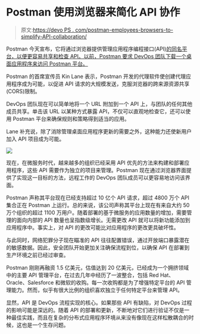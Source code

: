 # Postman 使用浏览器来简化 API 协作

> 原文:[https://devo PS . com/postman-employees-browsers-to-simplify-API-collaboration/](https://devops.com/postman-employs-browsers-to-simplify-api-collaboration/)

Postman 今天宣布，它将通过浏览器提供管理应用程序编程接口(API)[的同名平台，以便更容易共享和检查 API。以前，Postman 要求 DevOps 团队下载一个桌面应用程序来访问 Postman 平台。](https://www.businesswire.com/news/home/20200902005256/en/Postman-Launches-New-Web-Client-Simplify-API)

Postman 的首席宣传员 Kin Lane 表示，Postman 开发的代理软件使创建代理应用程序成为可能，以促进 API 请求的大规模发送，克服浏览器的跨来源资源共享(CORS)限制。

DevOps 团队现在可以简单地将一个 URL 附加到一个 API 上，与团队的任何其他成员共享。单击该 URL 以某种方式暴露 API，不仅可以直观地检查它，还可以使用 Postman 平台来确保规则和策略得到适当的应用。

Lane 补充说，除了消除管理桌面应用程序更新的需要之外，这种能力还使新用户加入 API 项目成为可能。

![](../Images/46d8cdefd78ae4022abb12f8a8ce4676.png)

现在，在微服务时代，越来越多的组织已经采用 API 优先的方法来构建和部署应用程序，这些 API 需要作为独立的项目来管理。Postman 现在通过浏览器界面提供了实现这一目标的方法，远程工作的 DevOps 团队成员可以更容易地访问该界面。

Postman 声称其平台现在已经支持超过 10 亿个 API 请求，超过 4800 万个 API 集合正在 Postman 上运行。总的来说，该公司声称其平台上现在有来自大约 50 万个组织的超过 1100 万用户。随着部署的基于微服务的应用数量的增加，需要管理的面向内部的 API 数量也呈指数级增长。无需更改 API 就可以将新功能添加到应用程序中。事实上，对 API 的更改可能比对应用程序的更改更具破坏性。

与此同时，网络犯罪分子现在瞄准的 API 往往配置错误，通过开放端口暴露潜在的敏感数据。因此，安全团队开始更加关注确保流程到位，以确保 API 在部署到生产环境之前已经过审查。

Postman 刚刚再融资 1.5 亿美元，估值达到 20 亿美元，已经成为一个拥挤领域中的主要 API 管理平台，在过去几年中经历了一波整合，包括 Red Hat、Oracle、Salesforce 和微软的收购。每一次收购都是为了增强特定平台的 API 管理能力。然而，似乎有很大比例的组织喜欢独立于任何特定平台来管理 API。

显然，API 是 DevOps 流程实现的核心。如果那些 API 有缺陷，对 DevOps 过程的影响可能是深远的。随着 API 的部署和更新，不断地对它们进行验证不仅是一种最佳实践，而且在复杂的分布式应用程序环境从来没有像现在这样松散耦合的时候，这也是一个生存问题。